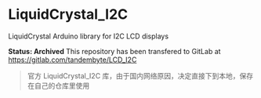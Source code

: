 # LiquidCrystal_I2C

LiquidCrystal Arduino library for I2C LCD displays

**Status: Archived** 
This repository has been transfered to GitLab at https://gitlab.com/tandembyte/LCD_I2C

> 官方 LiquidCrystal_I2C 库，由于国内网络原因，决定直接下到本地，保存在自己的仓库里使用
